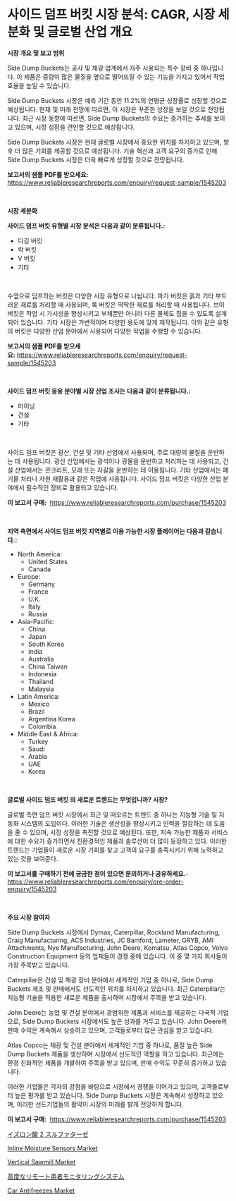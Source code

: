 <p><h1>사이드 덤프 버킷 시장 분석: CAGR, 시장 세분화 및 글로벌 산업 개요</h1></p><p><strong>시장 개요 및 보고 범위</strong></p>
<p><p>Side Dump Buckets는 공사 및 채광 업계에서 자주 사용되는 특수 장비 중 하나입니다. 이 제품은 중량이 많은 물질을 옆으로 떨어뜨릴 수 있는 기능을 가지고 있어서 작업 효율을 높일 수 있습니다.</p><p>Side Dump Buckets 시장은 예측 기간 동안 11.2%의 연평균 성장률로 성장할 것으로 예상됩니다. 현재 및 미래 전망에 따르면, 이 시장은 꾸준한 성장을 보일 것으로 전망됩니다. 최근 시장 동향에 따르면, Side Dump Buckets의 수요는 증가하는 추세를 보이고 있으며, 시장 성장을 견인할 것으로 예상됩니다.</p><p>Side Dump Buckets 시장은 현재 글로벌 시장에서 중요한 위치를 차지하고 있으며, 향후 더 많은 기회를 제공할 것으로 예상됩니다. 기술 혁신과 고객 요구의 증가로 인해 Side Dump Buckets 시장은 더욱 빠르게 성장할 것으로 전망됩니다.</p></p>
<p><strong>보고서의 샘플 PDF를 받으세요:</strong> <a href="https://www.reliableresearchreports.com/enquiry/request-sample/1545203">https://www.reliableresearchreports.com/enquiry/request-sample/1545203</a></p>
<p>&nbsp;</p>
<p><strong>시장 세분화</strong></p>
<p><strong>사이드 덤프 버킷 유형별 시장 분석은 다음과 같이 분류됩니다.:</strong></p>
<p><ul><li>디깅 버킷</li><li>락 버킷</li><li>V 버킷</li><li>기타</li></ul></p>
<p>&nbsp;</p>
<p><p>수옆으로 덤프하는 버킷은 다양한 시장 유형으로 나뉩니다. 파기 버킷은 흙과 기타 부드러운 재료를 처리할 때 사용되며, 록 버킷은 딱딱한 재료를 처리할 때 사용됩니다. 브이 버킷은 작업 시 가시성을 향상시키고 부채뿐만 아니라 다른 물체도 잡을 수 있도록 설계되어 있습니다. 기타 시장은 가변적이며 다양한 용도에 맞게 제작됩니다. 이와 같은 유형의 버킷은 다양한 산업 분야에서 사용되어 다양한 작업을 수행할 수 있습니다.</p></p>
<p><strong>보고서의 샘플 PDF를 받으세요:</strong>&nbsp;<a href="https://www.reliableresearchreports.com/enquiry/request-sample/1545203">https://www.reliableresearchreports.com/enquiry/request-sample/1545203</a></p>
<p>&nbsp;</p>
<p><strong> 사이드 덤프 버킷 응용 분야별 시장 산업 조사는 다음과 같이 분류됩니다.:</strong></p>
<p><ul><li>마이닝</li><li>건설</li><li>기타</li></ul></p>
<p>&nbsp;</p>
<p><p>사이드 덤프 버킷은 광산, 건설 및 기타 산업에서 사용되며, 주로 대량의 물질을 운반하는 데 사용됩니다. 광산 산업에서는 광석이나 광물을 운반하고 처리하는 데 사용되고, 건설 산업에서는 콘크리트, 모래 또는 자갈을 운반하는 데 이용됩니다. 기타 산업에서는 폐기물 처리나 자원 재활용과 같은 작업에 사용됩니다. 사이드 덤프 버킷은 다양한 산업 분야에서 필수적인 장비로 활용되고 있습니다.</p></p>
<p><strong>이 보고서 구매:</strong>&nbsp; <a href="https://www.reliableresearchreports.com/purchase/1545203">https://www.reliableresearchreports.com/purchase/1545203</a></p>
<p>&nbsp;</p>
<p><strong>지역 측면에서 사이드 덤프 버킷 지역별로 이용 가능한 시장 플레이어는 다음과 같습니다.:</strong></p>
<p><ul>
    <li>
        North America:
        <ul>
            <li>United States</li>
            <li>Canada</li>
        </ul>
    </li>
    <li>
        Europe:
        <ul>
            <li>Germany</li>
            <li>France</li>
            <li>U.K.</li>
            <li>Italy</li>
            <li>Russia</li>
        </ul>
    </li>
    <li>
        Asia-Pacific:
        <ul>
            <li>China</li>
            <li>Japan</li>
            <li>South Korea</li>
            <li>India</li>
            <li>Australia</li>
            <li>China Taiwan</li>
            <li>Indonesia</li>
            <li>Thailand</li>
            <li>Malaysia</li>
        </ul>
    </li>
    <li>
        Latin America:
        <ul>
            <li>Mexico</li>
            <li>Brazil</li>
            <li>Argentina Korea</li>
            <li>Colombia</li>
        </ul>
    </li>
    <li>
        Middle East & Africa:
        <ul>
            <li>Turkey</li>
            <li>Saudi</li>
            <li>Arabia</li>
            <li>UAE</li>
            <li>Korea</li>
        </ul>
    </li>
    </ul></p>
<p>&nbsp;</p>
<p><strong>글로벌 사이드 덤프 버킷 의 새로운 트렌드는 무엇입니까? 시장?</strong></p>
<p><p>글로벌 측면 덤프 버킷 시장에서 최근 및 떠오르는 트렌드 중 하나는 지능형 기술 및 자동화 시스템의 도입이다. 이러한 기술은 생산성을 향상시키고 인력을 절감하는 데 도움을 줄 수 있으며, 시장 성장을 촉진할 것으로 예상된다. 또한, 지속 가능한 제품과 서비스에 대한 수요가 증가하면서 친환경적인 제품과 솔루션이 더 많이 등장하고 있다. 이러한 트렌드는 기업들이 새로운 시장 기회를 찾고 고객의 요구를 충족시키기 위해 노력하고 있는 것을 보여준다.</p></p>
<p><strong>이 보고서를 구매하기 전에 궁금한 점이 있으면 문의하거나 공유하세요.</strong>- <a href="https://www.reliableresearchreports.com/enquiry/pre-order-enquiry/1545203">https://www.reliableresearchreports.com/enquiry/pre-order-enquiry/1545203</a></p>
<p>&nbsp;</p>
<p><strong>주요 시장 참여자</strong></p>
<p><p>Side Dump Buckets 시장에서 Dymax, Caterpillar, Rockland Manufacturing, Craig Manufacturing, ACS Industries, JC Bamford, Lameter, GRYB, AMI Attachments, Nye Manufacturing, John Deere, Komatsu, Atlas Copco, Volvo Construction Equipment 등의 업체들이 경쟁 중에 있습니다. 이 중 몇 가지 회사들이 가장 주목받고 있습니다.</p><p>Caterpillar은 건설 및 채광 장비 분야에서 세계적인 기업 중 하나로, Side Dump Buckets 제조 및 판매에서도 선도적인 위치를 차지하고 있습니다. 최근 Caterpillar는 지능형 기술을 적용한 새로운 제품을 출시하며 시장에서 주목을 받고 있습니다.</p><p>John Deere는 농업 및 건설 분야에서 광범위한 제품과 서비스를 제공하는 다국적 기업으로, Side Dump Buckets 시장에서도 높은 성과를 거두고 있습니다. John Deere의 판매 수익은 계속해서 상승하고 있으며, 고객들로부터 많은 관심을 받고 있습니다.</p><p>Atlas Copco는 채광 및 건설 분야에서 세계적인 기업 중 하나로, 품질 높은 Side Dump Buckets 제품을 생산하며 시장에서 선도적인 역할을 하고 있습니다. 최근에는 환경 친화적인 제품을 개발하여 주목을 받고 있으며, 판매 수익도 꾸준히 증가하고 있습니다.</p><p>이러한 기업들은 각자의 강점을 바탕으로 시장에서 경쟁을 이어가고 있으며, 고객들로부터 높은 평가를 받고 있습니다. Side Dump Buckets 시장은 계속해서 성장하고 있으며, 이러한 선도기업들의 활약이 시장의 미래를 밝게 전망하게 합니다.</p></p>
<p><strong>이 보고서 구매:</strong>&nbsp;&nbsp;<a href="https://www.reliableresearchreports.com/purchase/1545203">https://www.reliableresearchreports.com/purchase/1545203</a></p>
<p><p><a href="https://github.com/nxboeu02965442/Market-Research-Report-List-1/blob/main/697620214966.md">イズロン酸 2 スルファターゼ</a></p><p><a href="https://github.com/rahu1506/Market-Research-Report-List-3/blob/main/inline-moisture-sensors-market.md">Inline Moisture Sensors Market</a></p><p><a href="https://view.publitas.com/reportprime-1/vertical-sawmill-market-size-evaluating-its-market-trends-growth-and-projections-2024-2031/">Vertical Sawmill Market</a></p><p><a href="https://github.com/moulafa/Market-Research-Report-List-1/blob/main/847209414967.md">高度なリモート患者モニタリングシステム</a></p><p><a href="https://issuu.com/reportprime-2/docs/car-antifreezes-market-size-2030.pptx">Car Antifreezes Market</a></p></p>

